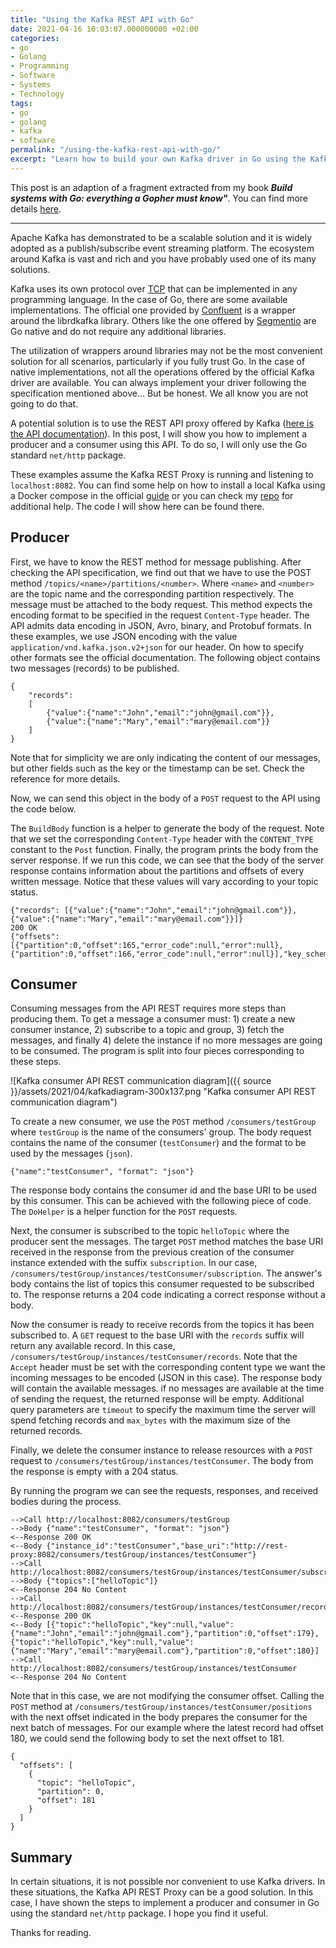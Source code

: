 ```yaml
---
title: "Using the Kafka REST API with Go"
date: 2021-04-16 10:03:07.000000000 +02:00
categories:
- go
- Golang
- Programming
- Software
- Systems
- Technology
tags:
- go
- golang
- kafka
- software
permalink: "/using-the-kafka-rest-api-with-go/"
excerpt: "Learn how to build your own Kafka driver in Go using the Kafka API REST proxy."
---
```

This post is an adaption of a fragment extracted from my book ***Build systems with Go: everything a Gopher must know"***. You can find more details [here](https://jmtirado.net/build-systems-with-go/).

------------

Apache Kafka has demonstrated to be a scalable solution and it is widely adopted as a publish/subscribe event streaming platform. The ecosystem around Kafka is vast and rich and you have probably used one of its many solutions.

Kafka uses its own protocol over  [TCP](https://docs.confluent.io/3.0.0/kafka-rest/docs/index.html) that can be implemented in any programming language. In the case of Go, there are some available implementations. The official one provided by [Confluent](https://github.com/confluentinc/confluent-kafka-go) is a wrapper around the librdkafka library. Others like the one offered by [Segmentio](https://github.com/segmentio/kafka-go) are Go native and do not require any additional libraries.

The utilization of wrappers around libraries may not be the most convenient solution for all scenarios, particularly if you fully trust Go. In the case of native implementations, not all the operations offered by the official Kafka driver are  available. You can always implement your driver following the specification mentioned above... But be honest. We all know you are not going to do that.

A potential solution is to use the REST API proxy offered by Kafka ([here is the API documentation](https://docs.confluent.io/3.0.0/kafka-rest/docs/index.html)). In this post, I will show you how to implement a producer and a consumer using this API. To do so, I will only use the Go standard `net/http` package.

These examples assume the Kafka REST Proxy is running and listening to `localhost:8082`. You can find some help on how to install a local Kafka using a Docker compose in the official [guide](https://docs.confluent.io/platform/current/quickstart/ce-docker-quickstart.html#ce-docker-quickstart) or you can check my [repo](https://github.com/juanmanuel-tirado/savetheworldwithgo/blob/master/18_kafka/README.md) for additional help. The code I will show here can be found there.

## Producer

First, we have to know the REST method for message publishing. After checking the API specification, we find out that we have to use the POST method `/topics/<name>/partitions/<number>`. Where `<name>` and `<number>` are the topic name and the corresponding partition respectively. The message must be attached to the body request. This method expects the encoding format to be specified in the request `Content-Type` header. The API admits data encoding in JSON, Avro, binary, and Protobuf formats. In these examples, we use JSON encoding with the value  `application/vnd.kafka.json.v2+json` for our header. On how to specify other formats see the official documentation. The following object contains two messages (records) to be published.

```
{
    "records": 
    [
        {"value":{"name":"John","email":"john@gmail.com"}},
        {"value":{"name":"Mary","email":"mary@email.com"}}
    ]
}
```

Note that for simplicity we are only indicating the content of our messages, but other fields such as the key or the timestamp can be set. Check the reference for more details.

Now, we can send this object in the body of a `POST` request to the API using the code below.

<script src="https://gist.github.com/juanmanuel-tirado/46b5608205e8d06fb6f2f44c90e5e5ca.js"></script>

The `BuildBody` function is a helper to generate the body of the request. Note that we set the corresponding `Content-Type` header with the `CONTENT_TYPE` constant to the `Post` function. Finally, the program prints the body from the server response. If we run this code, we can see that the  body of the server response contains information about the partitions and offsets of every written message. Notice that these values will vary according to your topic status.

```
{"records": [{"value":{"name":"John","email":"john@gmail.com"}},{"value":{"name":"Mary","email":"mary@email.com"}}]}
200 OK
{"offsets":[{"partition":0,"offset":165,"error_code":null,"error":null},{"partition":0,"offset":166,"error_code":null,"error":null}],"key_schema_id":null,"value_schema_id":null}
```


## Consumer

Consuming messages from the API REST requires more steps than producing them.  To get a message a consumer must: 1) create a new consumer instance, 2) subscribe to a topic and group, 3) fetch the messages, and finally 4) delete the instance if no more messages are going to be consumed. The program is split into four pieces corresponding to these steps.

![Kafka consumer API REST communication diagram]({{ source }}/assets/2021/04/kafkadiagram-300x137.png "Kafka consumer API REST communication diagram")

To create a new consumer, we use the `POST` method `/consumers/testGroup` where `testGroup` is the name of the consumers' group. The body request contains the name of the consumer (`testConsumer`) and the format to be used by the messages (`json`). 

```
{"name":"testConsumer", "format": "json"}
```

The response body contains the consumer id and the base URI to be used by this consumer. This can be achieved with the following piece of code. The `DoHelper` is a helper function for the `POST` requests.

<script src="https://gist.github.com/juanmanuel-tirado/b0c2e64f730226c6b58c0b7162188c3e.js"></script>

Next, the consumer is subscribed to the topic `helloTopic` where the producer sent the messages. The target `POST` method matches the base URI received in the response from the previous creation of the consumer instance extended with the suffix `subscription`. In our case, `/consumers/testGroup/instances/testConsumer/subscription`. The answer's body contains the list of topics this consumer requested to be subscribed to. The response returns a 204 code indicating a correct response without a  body.

<script src="https://gist.github.com/juanmanuel-tirado/1472501bd559c7dc2fc8c969df0c1dd3.js"></script>

Now the consumer is ready to receive records from the topics it has been subscribed to. A `GET` request to the base URI with the `records` suffix will return any available record. In this case, `/consumers/testGroup/instances/testConsumer/records`. Note that the `Accept` header must be set with the corresponding content type we want the incoming messages to be encoded (JSON in this case). The response body will contain the available messages. if no messages are available at the time of sending the request, the returned response will be empty. Additional query parameters are `timeout` to specify the maximum time the server will spend fetching records and `max_bytes` with the maximum size of the returned records.

<script src="https://gist.github.com/juanmanuel-tirado/b0b2a62fd83d5fe5ff2e733a269c80e9.js"></script>

Finally, we delete the consumer instance to release resources with a `POST` request to `/consumers/testGroup/instances/testConsumer`. The body from the response is empty with a 204 status.

<script src="https://gist.github.com/juanmanuel-tirado/d25ee37c18f797b2a83c212b52f75b07.js"></script>

By running the program we can see the requests, responses, and received bodies during the process.

```
-->Call http://localhost:8082/consumers/testGroup
-->Body {"name":"testConsumer", "format": "json"}
<--Response 200 OK
<--Body {"instance_id":"testConsumer","base_uri":"http://rest-proxy:8082/consumers/testGroup/instances/testConsumer"}
-->Call http://localhost:8082/consumers/testGroup/instances/testConsumer/subscription
-->Body {"topics":["helloTopic"]}
<--Response 204 No Content
-->Call http://localhost:8082/consumers/testGroup/instances/testConsumer/records
<--Response 200 OK
<--Body [{"topic":"helloTopic","key":null,"value":{"name":"John","email":"john@gmail.com"},"partition":0,"offset":179},{"topic":"helloTopic","key":null,"value":{"name":"Mary","email":"mary@email.com"},"partition":0,"offset":180}]
-->Call http://localhost:8082/consumers/testGroup/instances/testConsumer
<--Response 204 No Content
```

Note that in this case, we are not modifying the consumer offset. Calling the `POST` method at `/consumers/testGroup/instances/testConsumer/positions` with the next offset indicated in the body prepares the consumer for the next batch of messages. For our example where the latest record had offset 180, we could send the following body to set the next offset to 181.

```
{
  "offsets": [
    {
      "topic": "helloTopic",
      "partition": 0,
      "offset": 181
    }
  ]
}
```


## Summary

In certain situations, it is not possible nor convenient to use Kafka drivers. In these situations, the Kafka API REST Proxy can be a good solution. In this case, I have shown the steps to implement a producer and consumer in Go using the standard `net/http` package. I hope you find it useful.

Thanks for reading.
